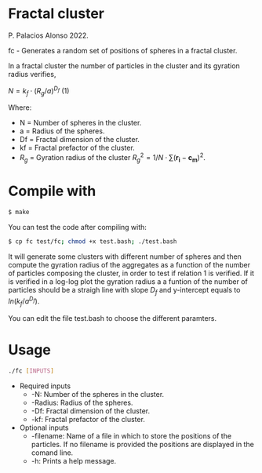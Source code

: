# Fractal cluster
P. Palacios Alonso 2022.

fc - Generates a random set of positions of spheres in a fractal cluster.

In a fractal cluster the number of particles in the cluster and its gyration radius verifies,

$N = k_f \cdot (R_g/a)^{D_f}$ (1)

Where:

   - N = Number of spheres in the cluster.
   - a = Radius of the spheres.
   - Df = Fractal dimension of the cluster.
   - kf = Fractal prefactor of the cluster.
   - $R_g$ = Gyration radius of the cluster $R_g^2 = 1/N \cdot \sum (\mathbf{r_i}-\mathbf{c_m})^2$.
   
# Compile with
```bash
$ make
```
You can test the code after compiling with:
```bash
$ cp fc test/fc; chmod +x test.bash; ./test.bash
```
It will generate some clusters with different number of spheres and then compute the gyration radius of the aggregates as a function of the number of particles composing the cluster, in order to test if relation 1 is verified. If it is verified in a log-log plot the gyration radius a a funtion of the number of particles should be a straigh line with slope $D_f$ and y-intercept equals to $ln(k_f/a^{D_f})$.

You can edit the file test.bash to choose the different paramters. 

# Usage

 ```bash
 ./fc [INPUTS]
 ```
 
 - Required inputs
   - -N: Number of the spheres in the cluster.
   - -Radius: Radius of the spheres.
   - -Df: Fractal dimension of the cluster.
   - -kf: Fractal prefactor of the cluster.
 - Optional inputs
   - -filename: Name of a file in which to store the positions of the particles. If no filename is provided the positions are displayed in the comand line.
   - -h: Prints a help message.
  
